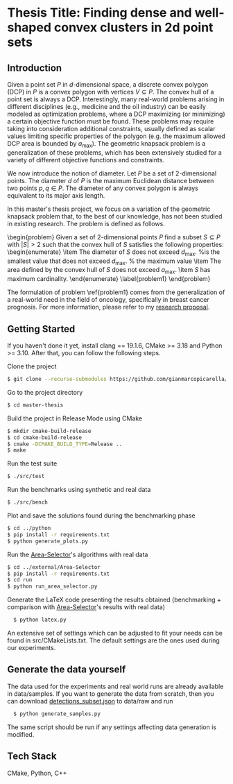 # Thesis Title: Finding dense and well-shaped convex clusters in 2d point sets

## Introduction

Given a point set $P$ in $d$-dimensional space, a discrete convex polygon (DCP) in $P$ is a convex polygon with vertices $V\subseteq P$. The convex hull of a point set is always a DCP. Interestingly, many real-world problems arising in different disciplines (e.g., medicine and the oil industry) can be easily modeled as optimization problems, where a DCP maximizing (or minimizing) a certain objective function must be found. These problems may require taking into consideration additional constraints, usually defined as scalar values limiting specific properties of the polygon (e.g. the maximum allowed DCP area is bounded by $a_{\text{max}}$). The geometric knapsack problem is a generalization of these problems, which has been extensively studied for a variety of different objective functions and constraints.

We now introduce the notion of diameter. Let $P$ be a set of $2$-dimensional points. The diameter $d$ of $P$ is the maximum Euclidean distance between two points $p, q \in P$. The diameter of any convex polygon is always equivalent to its major axis length. 

In this master's thesis project, we focus on a variation of the geometric knapsack problem that, to the best of our knowledge, has not been studied in existing research. The problem is defined as follows.

\begin{problem}
   Given a set of $2$-dimensional points $P$ find a subset $S\subseteq P$ with $|S|>2$ such that the convex hull of $S$ satisfies the following properties:
    \begin{enumerate}
        \item The diameter of $S$ does not exceed $d_{\text{max}}$. %is the smallest value that does not exceed $d_{\text{max}}$. % the maximum value
        \item The area defined by the convex hull of $S$ does not exceed $a_{\text{max}}$.
        \item $S$ has maximum cardinality.
    \end{enumerate}
    \label{problem1}
\end{problem}

The formulation of problem \ref{problem1} comes from the generalization of a real-world need in the field of oncology, specifically in breast cancer prognosis.
For more information, please refer to my [research proposal]().

## Getting Started

If you haven't done it yet, install clang == 19.1.6, CMake >= 3.18 and Python >= 3.10. After that, you can follow the following steps.

Clone the project
```bash
$ git clone --recurse-submodules https://github.com/gianmarcopicarella/master-thesis.git
```

Go to the project directory
```bash
$ cd master-thesis
```

Build the project in Release Mode using CMake
```bash
$ mkdir cmake-build-release
$ cd cmake-build-release
$ cmake -DCMAKE_BUILD_TYPE=Release ..
$ make
```

Run the test suite
```bash
$ ./src/test
```

Run the benchmarks using synthetic and real data
```bash
$ ./src/bench
```

Plot and save the solutions found during the benchmarking phase
```bash
$ cd ../python
$ pip install -r requirements.txt
$ python generate_plots.py
```

Run the [Area-Selector](https://github.com/gianmarcopicarella/Area-Selector)'s algorithms with real data
```bash
$ cd ../external/Area-Selector
$ pip install -r requirements.txt
$ cd run
$ python run_area_selector.py
```

Generate the LaTeX code presenting the results obtained (benchmarking + comparison with [Area-Selector](https://github.com/gianmarcopicarella/Area-Selector)'s results with real data)
```bash
  $ python latex.py
```

An extensive set of settings which can be adjusted to fit your needs can be found in src/CMakeLists.txt. The default settings are the ones used during our experiments.

## Generate the data yourself

The data used for the experiments and real world runs are already available in data/samples. If you want to generate the data from scratch, then you can download [detections_subset.json](https://drive.google.com/file/d/1aHM7tw1oLBKeqv6VaCwpLoY8x4KPVu5i/view?usp=drive_link) to data/raw and run

```bash
  $ python generate_samples.py
```

The same script should be run if any settings affecting data generation is modified.


## Tech Stack
CMake, Python, C++
